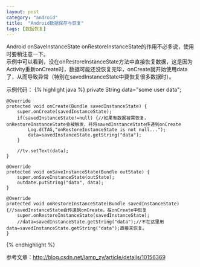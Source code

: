 ```yaml
---
layout: post
category: "android"
title:  "Android数据保存与恢复"
tags: [数据恢复]
---
```

Android onSaveInstanceState onRestoreInstanceState的作用不必多说，使用时要稍注意一下。  
示例中可以看到，没在onRestoreInstanceState方法中直接恢复数据，这是因为Activity重新onCreate时，数据可能还没恢复完毕，onCreate就开始使用data了，从而导致异常（特别在savedInstanceState中要恢复很多数据时）。  

示例代码：
{% highlight java %}
	private String data="some user data";
	
	@Override
	protected void onCreate(Bundle savedInstanceState) {
		super.onCreate(savedInstanceState);
		if(savedInstanceState!=null) {//如果有数据被需恢复，onRestoreInstanceState会被触发，并将savedInstanceState传递到onCreate
			Log.d(TAG,"onRestoreInstanceState is not null...");
			data=savedInstanceState.getString("data");
		}
		
		//tv.setText(data);
	}

	@Override
	protected void onSaveInstanceState(Bundle outState) {
		super.onSaveInstanceState(outState);
		outdate.putString("data", data);
	}

	@Override
	protected void onRestoreInstanceState(Bundle savedInstanceState) {//savedInstanceState会传递到onCreate，在onCreate中恢复
		super.onRestoreInstanceState(savedInstanceState);
		//data=savedInstanceState.getString("data");//不在这里用data=savedInstanceState.getString("data");直接来恢复。
	}
{% endhighlight %}

参考文章：<http://blog.csdn.net/lamp_zy/article/details/10156369>


